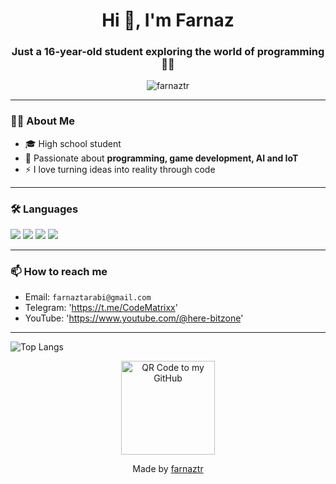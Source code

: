 <h1 align="center">Hi 👋, I'm Farnaz</h1>
<h3 align="center">Just a 16-year-old student exploring the world of programming 👩‍💻</h3>

<p align="center">
  <img src="https://komarev.com/ghpvc/?username=farnaztr&label=Profile%20views&color=0e75b6&style=flat" alt="farnaztr" />
</p>

---

### 👩‍💻 About Me

- 🎓 High school student 
- 🚀 Passionate about **programming, game development, AI and IoT**  
- ⚡ I love turning ideas into reality through code  

---

### 🛠️ Languages 

<p align="left">
  <img src="https://img.shields.io/badge/Python-3776AB?style=for-the-badge&logo=python&logoColor=white"/>
  <img src="https://img.shields.io/badge/C%23-239120?style=for-the-badge&logo=c-sharp&logoColor=white"/>
  <img src="https://img.shields.io/badge/HTML5-E34F26?style=for-the-badge&logo=html5&logoColor=white"/>
  <img src="https://img.shields.io/badge/CSS3-1572B6?style=for-the-badge&logo=css3&logoColor=white"/>
</p>

---


### 📫 How to reach me

- Email: `farnaztarabi@gmail.com`
- Telegram: 'https://t.me/CodeMatrixx'
- YouTube: 'https://www.youtube.com/@here-bitzone'

---
![Top Langs](https://github-readme-stats.vercel.app/api/top-langs/?username=farnaztr)

<p align="center">
  <a href="https://github.com/farnaztr" target="_blank">
    <img src="[https://github.com/farnaztr/your-repo-name/raw/main/QR CODE.png](https://github.com/Farnaztr/farnaztr/blob/main/QR%20CODE.png)" alt="QR Code to my GitHub" width="150"/>
  </a>
</p>

<p align="center">Made by <a href="https://github.com/farnaztr">farnaztr</a></p>
